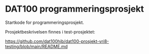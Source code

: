 # DAT100 programmeringsprosjekt

Startkode for programmeringsprosjekt.

Prosjektbeskrivelsen finnes i test-prosjektet: 

https://github.com/dat100hib/dat100-prosjekt-vri8-testing/blob/main/README.md
